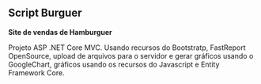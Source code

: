 Script Burguer
---
**Site de vendas de Hamburguer**

Projeto ASP .NET Core MVC. Usando recursos do Bootstratp, FastReport OpenSource,  upload de arquivos para o servidor e gerar gráficos usando o GoogleChart, gráficos usando os recursos do Javascript e Entity Framework Core.
